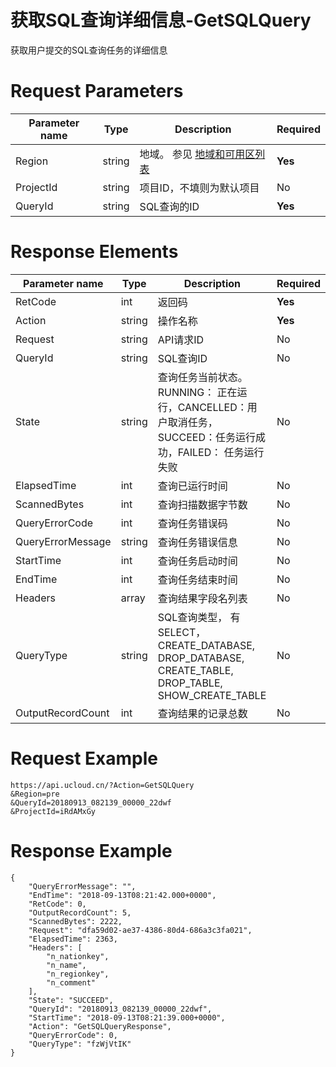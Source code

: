 # 获取SQL查询详细信息-GetSQLQuery

获取用户提交的SQL查询任务的详细信息

# Request Parameters
|Parameter name|Type|Description|Required|
|---|---|---|---|
|Region|string|地域。 参见 [地域和可用区列表](api/summary/regionlist)|**Yes**|
|ProjectId|string|项目ID，不填则为默认项目|No|
|QueryId|string|SQL查询的ID|**Yes**|

# Response Elements
|Parameter name|Type|Description|Required|
|---|---|---|---|
|RetCode|int|返回码|**Yes**|
|Action|string|操作名称|**Yes**|
|Request|string|API请求ID|No|
|QueryId|string|SQL查询ID|No|
|State|string|查询任务当前状态。RUNNING： 正在运行，CANCELLED：用户取消任务，SUCCEED：任务运行成功，FAILED： 任务运行失败|No|
|ElapsedTime|int|查询已运行时间|No|
|ScannedBytes|int|查询扫描数据字节数|No|
|QueryErrorCode|int|查询任务错误码|No|
|QueryErrorMessage|string|查询任务错误信息|No|
|StartTime|int|查询任务启动时间|No|
|EndTime|int|查询任务结束时间|No|
|Headers|array|查询结果字段名列表|No|
|QueryType|string|SQL查询类型， 有SELECT，CREATE_DATABASE, DROP_DATABASE, CREATE_TABLE, DROP_TABLE, SHOW_CREATE_TABLE|No|
|OutputRecordCount|int|查询结果的记录总数|No|

# Request Example
```
https://api.ucloud.cn/?Action=GetSQLQuery
&Region=pre
&QueryId=20180913_082139_00000_22dwf
&ProjectId=iRdAMxGy
```

# Response Example
```
{
    "QueryErrorMessage": "", 
    "EndTime": "2018-09-13T08:21:42.000+0000", 
    "RetCode": 0, 
    "OutputRecordCount": 5, 
    "ScannedBytes": 2222, 
    "Request": "dfa59d02-ae37-4386-80d4-686a3c3fa021", 
    "ElapsedTime": 2363, 
    "Headers": [
        "n_nationkey", 
        "n_name", 
        "n_regionkey", 
        "n_comment"
    ], 
    "State": "SUCCEED", 
    "QueryId": "20180913_082139_00000_22dwf", 
    "StartTime": "2018-09-13T08:21:39.000+0000", 
    "Action": "GetSQLQueryResponse", 
    "QueryErrorCode": 0, 
    "QueryType": "fzWjVtIK"
}
```

